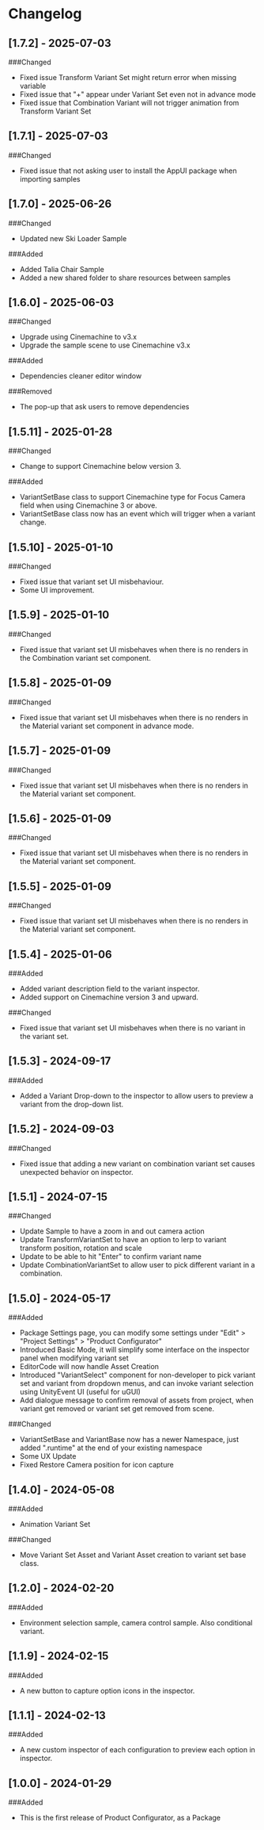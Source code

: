 # Changelog

## [1.7.2] - 2025-07-03
###Changed
- Fixed issue Transform Variant Set might return error when missing variable
- Fixed issue that "+" appear under Variant Set even not in advance mode
- Fixed issue that Combination Variant will not trigger animation from Transform Variant Set

## [1.7.1] - 2025-07-03
###Changed
- Fixed issue that not asking user to install the AppUI package when importing samples

## [1.7.0] - 2025-06-26
###Changed
- Updated new Ski Loader Sample

###Added
- Added Talia Chair Sample
- Added a new shared folder to share resources between samples

## [1.6.0] - 2025-06-03
###Changed
- Upgrade using Cinemachine to v3.x
- Upgrade the sample scene to use Cinemachine v3.x

###Added
- Dependencies cleaner editor window

###Removed
- The pop-up that ask users to remove dependencies

## [1.5.11] - 2025-01-28
###Changed
- Change to support Cinemachine below version 3.

###Added
- VariantSetBase class to support Cinemachine type for Focus Camera field when using Cinemachine 3 or above.
- VariantSetBase class now has an event which will trigger when a variant change.

## [1.5.10] - 2025-01-10
###Changed
- Fixed issue that variant set UI misbehaviour.
- Some UI improvement.

## [1.5.9] - 2025-01-10
###Changed
- Fixed issue that variant set UI misbehaves when there is no renders in the Combination variant set component.

## [1.5.8] - 2025-01-09
###Changed
- Fixed issue that variant set UI misbehaves when there is no renders in the Material variant set component in advance mode.

## [1.5.7] - 2025-01-09
###Changed
- Fixed issue that variant set UI misbehaves when there is no renders in the Material variant set component.

## [1.5.6] - 2025-01-09
###Changed
- Fixed issue that variant set UI misbehaves when there is no renders in the Material variant set component.

## [1.5.5] - 2025-01-09
###Changed
- Fixed issue that variant set UI misbehaves when there is no renders in the Material variant set component.


## [1.5.4] - 2025-01-06
###Added
- Added variant description field to the variant inspector.
- Added support on Cinemachine version 3 and upward.

###Changed
- Fixed issue that variant set UI misbehaves when there is no variant in the variant set.

## [1.5.3] - 2024-09-17
###Added
- Added a Variant Drop-down to the inspector to allow users to preview a variant from the drop-down list.

## [1.5.2] - 2024-09-03
###Changed
- Fixed issue that adding a new variant on combination variant set causes unexpected behavior on inspector.


## [1.5.1] - 2024-07-15
###Changed
- Update Sample to have a zoom in and out camera action
- Update TransformVariantSet to have an option to lerp to variant transform position, rotation and scale
- Update to be able to hit "Enter" to confirm variant name
- Update CombinationVariantSet to allow user to pick different variant in a combination.


## [1.5.0] - 2024-05-17
###Added
- Package Settings page, you can modify some settings under "Edit" > "Project Settings" > "Product Configurator"
- Introduced Basic Mode, it will simplify some interface on the inspector panel when modifying variant set
- EditorCode will now handle Asset Creation
- Introduced "VariantSelect" component for non-developer to pick variant set and variant from dropdown menus, and can invoke variant selection using UnityEvent UI (useful for uGUI)
- Add dialogue message to confirm removal of assets from project, when variant get removed or variant set get removed from scene.

###Changed
- VariantSetBase and VariantBase now has a newer Namespace, just added ".runtime" at the end of your existing namespace
- Some UX Update
- Fixed Restore Camera position for icon capture

## [1.4.0] - 2024-05-08
###Added
- Animation Variant Set

###Changed
- Move Variant Set Asset and Variant Asset creation to variant set base class.

## [1.2.0] - 2024-02-20
###Added
- Environment selection sample, camera control sample. Also conditional variant.

## [1.1.9] - 2024-02-15
###Added
- A new button to capture option icons in the inspector.

## [1.1.1] - 2024-02-13
###Added
- A new custom inspector of each configuration to preview each option in inspector.

## [1.0.0] - 2024-01-29
###Added
- This is the first release of Product Configurator, as a Package
